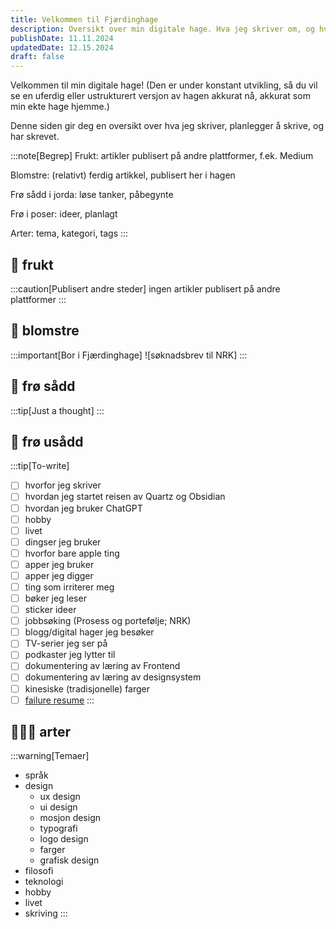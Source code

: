 ```yaml
---
title: Velkommen til Fjærdinghage
description: Oversikt over min digitale hage. Hva jeg skriver om, og hva jeg planlegger å skrive.
publishDate: 11.11.2024
updatedDate: 12.15.2024
draft: false
---
```





Velkommen til min digitale hage! (Den er under konstant utvikling, så du vil se en uferdig eller  ustrukturert versjon av hagen akkurat nå, akkurat som min ekte hage hjemme.)

Denne siden gir deg en oversikt over hva jeg skriver, planlegger å skrive, og har skrevet. 

:::note[Begrep]
 Frukt: artikler publisert på andre plattformer, f.ek. Medium

 Blomstre: (relativt) ferdig artikkel, publisert her i hagen

 Frø sådd i jorda: løse tanker, påbegynte 

 Frø i poser: ideer, planlagt 

 Arter: tema, kategori, tags 
:::



## 🍎 frukt
:::caution[Publisert andre steder]
ingen artikler publisert på andre plattformer
:::

## 🪻 blomstre
:::important[Bor i Fjærdinghage]
![søknadsbrev til NRK]
:::

## 🌱 frø sådd
:::tip[Just a thought]
:::

## 🌱 frø usådd
:::tip[To-write]
- [ ] hvorfor jeg skriver
- [ ] hvordan jeg startet reisen av Quartz og Obsidian
- [ ] hvordan jeg bruker ChatGPT
- [ ] hobby
- [ ] livet
- [ ] dingser jeg bruker
- [ ] hvorfor bare apple ting
- [ ] apper jeg bruker
- [ ] apper jeg digger
- [ ] ting som irriterer meg
- [ ] bøker jeg leser
- [ ] sticker ideer
- [ ] jobbsøking (Prosess og portefølje; NRK)
- [ ] blogg/digital hager jeg besøker
- [ ] TV-serier jeg ser på
- [ ] podkaster jeg lytter til
- [ ] dokumentering av læring av Frontend
- [ ] dokumentering av læring av designsystem
- [ ] kinesiske (tradisjonelle) farger
- [ ] [failure resume](https://github.com/jackyzha0/blog/blob/master/content/posts/a-failure-resume/index.md)
:::

## 👨🏻‍🌾 arter
:::warning[Temaer]
- språk
- design
	- ux design
	- ui design
	- mosjon design
	- typografi
	- logo design
	- farger
	- grafisk design
- filosofi
- teknologi
- hobby
- livet
- skriving
:::








